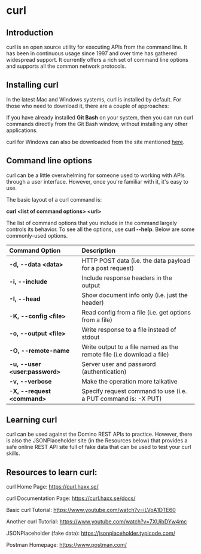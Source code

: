 # curl

## Introduction

curl is an open source utility for executing APIs from the command line. It has been in continuous usage since 1997 and over time has gathered widespread support. It currently offers a rich set of command line options and supports all the common network protocols.

## Installing curl

In the latest Mac and Windows systems, curl is installed by default. For those who need to download it, there are a couple of approaches:

If you have already installed **Git Bash** on your system, then you can run curl commands directly from the Git Bash window, without installing any other applications.

curl for Windows can also be downloaded from the site mentioned [here](https://curl.haxx.se/windows/).

## Command line options

curl can be a little overwhelming for someone used to working with APIs through a user interface. However, once you're familiar with it, it's easy to use.

The basic layout of a curl command is:

**curl \<list of command options\> \<url\>**

The list of command options that you include in the command largely controls its behavior. To see all the options, use **curl --help**. Below are some commonly-used options.

| Command Option                   | Description                                                           |
| :------------------------------- | :-------------------------------------------------------------------- |
| **-d, --data \<data\>**          | HTTP POST data (i.e. the data payload for a post request)             |
| **-i, --include**                | Include response headers in the output                                |
| **-I, --head**                   | Show document info only (i.e. just the header)                        |
| **-K, --config \<file\>**        | Read config from a file (i.e. get options from a file)                |
| **-o, --output \<file\>**        | Write response to a file instead of stdout                            |
| **-O, --remote-name**            | Write output to a file named as the remote file (i.e download a file) |
| **-u, --user \<user:password\>** | Server user and password (authentication)                             |
| **-v, --verbose**                | Make the operation more talkative                                     |
| **-X, --request \<command\>**    | Specify request command to use (i.e. a PUT command is: -X PUT)        |

## Learning curl

curl can be used against the Domino REST APIs to practice. However, there is also the JSONPlaceholder site (in the Resources below) that provides a safe online REST API site full of fake data that can be used to test your curl skills.

## Resources to learn curl:

curl Home Page: <https://curl.haxx.se/>

curl Documentation Page: <https://curl.haxx.se/docs/>

Basic curl Tutorial: <https://www.youtube.com/watch?v=iLVoA1DTE60>

Another curl Tutorial: <https://www.youtube.com/watch?v=7XUibDYw4mc>

JSONPlaceholder (fake data): <https://jsonplaceholder.typicode.com/>

Postman Homepage: <https://www.postman.com/>
